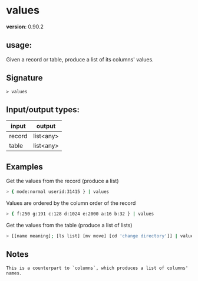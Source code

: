 # values

**version**: 0.90.2

## **usage**:

Given a record or table, produce a list of its columns' values.

## Signature

`> values `

## Input/output types:

| input  | output      |
| ------ | ----------- |
| record | list\<any\> |
| table  | list\<any\> |

## Examples

Get the values from the record (produce a list)

```bash
> { mode:normal userid:31415 } | values
```

Values are ordered by the column order of the record

```bash
> { f:250 g:191 c:128 d:1024 e:2000 a:16 b:32 } | values
```

Get the values from the table (produce a list of lists)

```bash
> [[name meaning]; [ls list] [mv move] [cd 'change directory']] | values
```

## Notes

```text
This is a counterpart to `columns`, which produces a list of columns' names.
```
